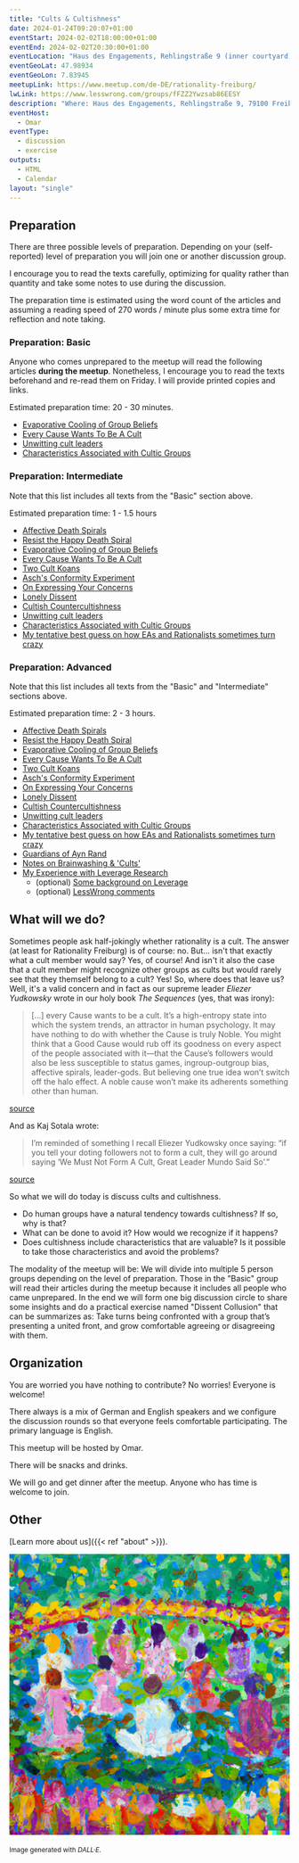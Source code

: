 ```yaml
---
title: "Cults & Cultishness"
date: 2024-01-24T09:20:07+01:00
eventStart: 2024-02-02T18:00:00+01:00
eventEnd: 2024-02-02T20:30:00+01:00
eventLocation: "Haus des Engagements, Rehlingstraße 9 (inner courtyard), 79100 Freiburg"
eventGeoLat: 47.98934
eventGeoLon: 7.83945
meetupLink: https://www.meetup.com/de-DE/rationality-freiburg/
lwLink: https://www.lesswrong.com/groups/fFZZ2Ywzsab86EESY
description: "Where: Haus des Engagements, Rehlingstraße 9, 79100 Freiburg. When: Friday, February 2nd 2024 at 18:00 hours CET."
eventHost:
  - Omar
eventType:
  - discussion
  - exercise
outputs:
  - HTML
  - Calendar
layout: "single"
---
```


## Preparation

There are three possible levels of preparation. Depending on your
(self-reported) level of preparation you will join one or another discussion
group.

I encourage you to read the texts carefully, optimizing for quality rather than
quantity and take some notes to use during the discussion.

The preparation time is estimated using the word count of the articles and
assuming a reading speed of 270 words / minute plus some extra time for
reflection and note taking.


### Preparation: Basic

Anyone who comes unprepared to the meetup will read the following articles
**during the meetup**. Nonetheless, I encourage you to read the texts
beforehand and re-read them on Friday. I will provide printed copies and links.

Estimated preparation time: 20 - 30 minutes.

* [Evaporative Cooling of Group Beliefs](https://www.lesswrong.com/s/M3TJ2fTCzoQq66NBJ/p/ZQG9cwKbct2LtmL3p)
* [Every Cause Wants To Be A Cult](https://www.lesswrong.com/s/M3TJ2fTCzoQq66NBJ/p/yEjaj7PWacno5EvWa)
* [Unwitting cult leaders](https://www.lesswrong.com/posts/o9dnstYoc7cwpgdhg/unwitting-cult-leaders)
* [Characteristics Associated with Cultic Groups](https://www.icsahome.com/elibrary/topics/articles/characteristics)


### Preparation: Intermediate

Note that this list includes all texts from the "Basic" section above.

Estimated preparation time: 1 - 1.5 hours

* [Affective Death Spirals](https://www.lesswrong.com/s/M3TJ2fTCzoQq66NBJ/p/XrzQW69HpidzvBxGr)
* [Resist the Happy Death Spiral](https://www.lesswrong.com/s/M3TJ2fTCzoQq66NBJ/p/hwi8JQjspnMWyWs4g)
* [Evaporative Cooling of Group Beliefs](https://www.lesswrong.com/s/M3TJ2fTCzoQq66NBJ/p/ZQG9cwKbct2LtmL3p)
* [Every Cause Wants To Be A Cult](https://www.lesswrong.com/s/M3TJ2fTCzoQq66NBJ/p/yEjaj7PWacno5EvWa)
* [Two Cult Koans](https://www.lesswrong.com/s/M3TJ2fTCzoQq66NBJ/p/Qr4MB9hFRzamuMRHJ)
* [Asch's Conformity Experiment](https://www.lesswrong.com/s/M3TJ2fTCzoQq66NBJ/p/WHK94zXkQm7qm7wXk)
* [On Expressing Your Concerns](https://www.lesswrong.com/s/M3TJ2fTCzoQq66NBJ/p/ovvwAhKKoNbfcMz8K)
* [Lonely Dissent](https://www.lesswrong.com/s/M3TJ2fTCzoQq66NBJ/p/CEGnJBHmkcwPTysb7)
* [Cultish Countercultishness](https://www.lesswrong.com/s/M3TJ2fTCzoQq66NBJ/p/gBma88LH3CLQsqyfS)
* [Unwitting cult leaders](https://www.lesswrong.com/posts/o9dnstYoc7cwpgdhg/unwitting-cult-leaders)
* [Characteristics Associated with Cultic Groups](https://www.icsahome.com/elibrary/topics/articles/characteristics)
* [My tentative best guess on how EAs and Rationalists sometimes turn crazy](https://www.lesswrong.com/posts/HCAyiuZe9wz8tG6EF/my-tentative-best-guess-on-how-eas-and-rationalists)


### Preparation: Advanced

Note that this list includes all texts from the "Basic" and "Intermediate" sections above.

Estimated preparation time: 2 - 3 hours.

* [Affective Death Spirals](https://www.lesswrong.com/s/M3TJ2fTCzoQq66NBJ/p/XrzQW69HpidzvBxGr)
* [Resist the Happy Death Spiral](https://www.lesswrong.com/s/M3TJ2fTCzoQq66NBJ/p/hwi8JQjspnMWyWs4g)
* [Evaporative Cooling of Group Beliefs](https://www.lesswrong.com/s/M3TJ2fTCzoQq66NBJ/p/ZQG9cwKbct2LtmL3p)
* [Every Cause Wants To Be A Cult](https://www.lesswrong.com/s/M3TJ2fTCzoQq66NBJ/p/yEjaj7PWacno5EvWa)
* [Two Cult Koans](https://www.lesswrong.com/s/M3TJ2fTCzoQq66NBJ/p/Qr4MB9hFRzamuMRHJ)
* [Asch's Conformity Experiment](https://www.lesswrong.com/s/M3TJ2fTCzoQq66NBJ/p/WHK94zXkQm7qm7wXk)
* [On Expressing Your Concerns](https://www.lesswrong.com/s/M3TJ2fTCzoQq66NBJ/p/ovvwAhKKoNbfcMz8K)
* [Lonely Dissent](https://www.lesswrong.com/s/M3TJ2fTCzoQq66NBJ/p/CEGnJBHmkcwPTysb7)
* [Cultish Countercultishness](https://www.lesswrong.com/s/M3TJ2fTCzoQq66NBJ/p/gBma88LH3CLQsqyfS)
* [Unwitting cult leaders](https://www.lesswrong.com/posts/o9dnstYoc7cwpgdhg/unwitting-cult-leaders)
* [Characteristics Associated with Cultic Groups](https://www.icsahome.com/elibrary/topics/articles/characteristics)
* [My tentative best guess on how EAs and Rationalists sometimes turn crazy](https://www.lesswrong.com/posts/HCAyiuZe9wz8tG6EF/my-tentative-best-guess-on-how-eas-and-rationalists)
* [Guardians of Ayn Rand](https://www.lesswrong.com/posts/96TBXaHwLbFyeAxrg/guardians-of-ayn-rand)
* [Notes on Brainwashing & 'Cults'](https://www.lesswrong.com/posts/TiG8cLkBRW4QgsfrR/notes-on-brainwashing-and-cults)
* [My Experience with Leverage Research](https://medium.com/@zoecurzi/my-experience-with-leverage-research-17e96a8e540b)
  * (optional) [Some background on Leverage](https://www.lesswrong.com/tag/leverage-research)
  * (optional) [LessWrong comments](https://www.lesswrong.com/posts/XPwEptSSFRCnfHqFk/zoe-curzi-s-experience-with-leverage-research)


## What will we do?

Sometimes people ask half-jokingly whether rationality is a cult. The answer
(at least for Rationality Freiburg) is of course: no. But... isn't that exactly
what a cult member would say? Yes, of course! And isn't it also the case that a
cult member might recognize other groups as cults but would rarely see that
they themself belong to a cult? Yes! So, where does that leave us?  Well, it's
a valid concern and in fact as our supreme leader _Eliezer Yudkowsky_ wrote in
our holy book _The Sequences_ (yes, that was irony):

> [...] every Cause wants to be a cult. It’s a high-entropy state into which the
> system trends, an attractor in human psychology. It may have nothing to do
> with whether the Cause is truly Noble. You might think that a Good Cause
> would rub off its goodness on every aspect of the people associated with
> it—that the Cause’s followers would also be less susceptible to status games,
> ingroup-outgroup bias, affective spirals, leader-gods. But believing one true
> idea won’t switch off the halo effect. A noble cause won’t make its adherents
> something other than human.

[source](https://www.lesswrong.com/s/M3TJ2fTCzoQq66NBJ/p/yEjaj7PWacno5EvWa)

And as Kaj Sotala wrote:

> I’m reminded of something I recall Eliezer Yudkowsky once saying: “if you
> tell your doting followers not to form a cult, they will go around saying ‘We
> Must Not Form A Cult, Great Leader Mundo Said So’.”

[source](https://www.lesswrong.com/posts/o9dnstYoc7cwpgdhg/unwitting-cult-leaders)

So what we will do today is discuss cults and cultishness.

* Do human groups have a natural tendency towards cultishness? If so, why is
  that?
* What can be done to avoid it? How would we recognize if it happens?
* Does cultishness include characteristics that are valuable? Is it possible to
  take those characteristics and avoid the problems?

The modality of the meetup will be: We will divide into multiple 5 person
groups depending on the level of preparation. Those in the "Basic" group will
read their articles during the meetup because it includes all people who came
unprepared. In the end we will form one big discussion circle to share some
insights and do a practical exercise named "Dissent Collusion" that can be
summarizes as: Take turns being confronted with a group that’s presenting a
united front, and grow comfortable agreeing or disagreeing with them.


## Organization

You are worried you have nothing to contribute? No worries! Everyone is
welcome!

There always is a mix of German and English speakers and we configure the
discussion rounds so that everyone feels comfortable participating. The primary
language is English.

This meetup will be hosted by Omar.

There will be snacks and drinks.

We will go and get dinner after the meetup. Anyone who has time is welcome to
join.


## Other

[Learn more about us]({{< ref "about" >}}).

![Group medidating](cover.png "Group meditating")

<small>Image generated with _DALL·E_.</small>
